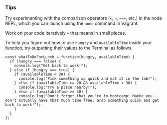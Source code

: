 ### Tips

Try experimenting with the comparison operators (`<`, `>`, `===`, etc.) in the node REPL, which you can launch using the `node` command in Vagrant.

Work on your code iteratively – that means in small pieces. 

To help you figure out how to use `hungry` and `availableTime` inside your function, try outputting their values to the Terminal as follows.

```
const whatToDoForLunch = function(hungry, availableTime) {
  if (hungry === false) {
    console.log("Get back to work!");
  } else if (hungry === true) {
    if (availableTime < 20) {
      console.log("Pick something up quick and eat it in the lab!");
    } else if (availableTime >= 20 && availableTime < 30) {
      console.log("Try a place nearby!");
    } else if (availableTime >= 30) {
      console.log("Don't forget that you're in bootcamp! Maybe you don't actually have that much time free. Grab something quick and get back to work!");
    }
  }
};
```